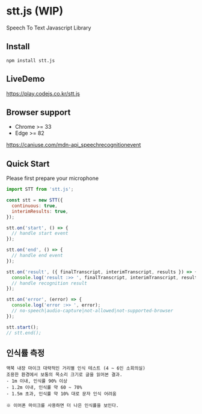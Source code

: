 # stt.js (WIP)

Speech To Text Javascript Library<br/>

## Install
```
npm install stt.js
```

## LiveDemo
https://play.codejs.co.kr/stt.js

## Browser support 
- Chrome >= 33
- Edge >= 82

https://caniuse.com/mdn-api_speechrecognitionevent

## Quick Start
Please first prepare your microphone

```javascript
import STT from 'stt.js';

const stt = new STT({
  continuous: true,
  interimResults: true,
});

stt.on('start', () => {
  // handle start event
});

stt.on('end', () => {
  // handle end event
});

stt.on('result', ({ finalTranscript, interimTranscript, results }) => {
  console.log('result :>> ', finalTranscript, interimTranscript, results);
  // handle recognition result
});

stt.on('error', (error) => {
  console.log('error :>> ', error);
  // no-speech|audio-capture|not-allowed|not-supported-browser
});

stt.start();
// stt.end();
```


## 인식률 측정

    맥북 내장 마이크 대략적인 거리별 인식 테스트 (4 ~ 6인 소회의실)
    조용한 환경에서 보통의 목소리 크기로 글을 읽어본 결과.
    - 1m 이내, 인식률 90% 이상
    - 1.2m 이내, 인식률 약 60 ~ 70%
    - 1.5m 초과, 인식률 약 10% 대로 문자 인식 어려움

    ※ 이어폰 마이크를 사용하면 더 나은 인식률을 보인다.
